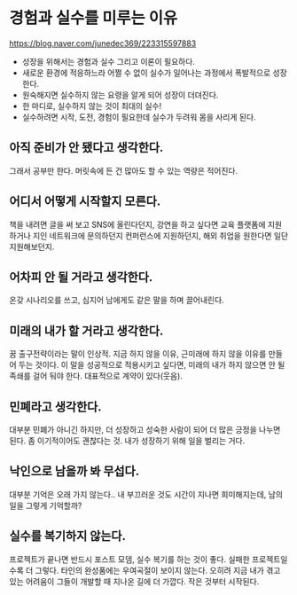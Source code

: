 # 경험과 실수를 미루는 이유
https://blog.naver.com/junedec369/223315597883

- 성장을 위해서는 경험과 실수 그리고 이론이 필요하다.
- 새로운 환경에 적응하느라 어쩔 수 없이 실수가 일어나는 과정에서 폭발적으로 성장한다.
- 원숙해지면 실수하지 않는 요령을 알게 되어 성장이 더뎌진다.
- 한 마디로, 실수하지 않는 것이 최대의 실수!
- 실수하려면 시작, 도전, 경험이 필요한데 실수가 두려워 몸을 사리게 된다.

## 아직 준비가 안 됐다고 생각한다.
그래서 공부만 한다. 머릿속에 든 건 많아도 할 수 있는 역량은 적어진다.

## 어디서 어떻게 시작할지 모른다.
책을 내려면 글을 써 보고 SNS에 올린다던지, 강연을 하고 싶다면 교육 플랫폼에 지원하거나 지인 네트워크에 문의하던지 컨퍼런스에 지원하던지, 해외 취업을 원한다면 일단 지원해보던지.

## 어차피 안 될 거라고 생각한다.
온갖 시나리오를 쓰고, 심지어 남에게도 같은 말을 하며 끌어내린다.

## 미래의 내가 할 거라고 생각한다.
꿈 출구전략이라는 말이 인상적. 지금 하지 않을 이유, 근미래에 하지 않을 이유를 만들어 두는 것이다.
이 말을 성공적으로 적용시키고 싶다면, 미래의 내가 하지 않으면 안 될 족쇄를 걸어 둬야 한다. 대표적으로 계약이 있다(웃음).

## 민폐라고 생각한다.
대부분 민폐가 아니긴 하지만, 더 성장하고 성숙한 사람이 되어 더 많은 긍정을 나누면 된다. 좀 이기적이어도 괜찮다는 것. 내가 성장하기 위해 일을 벌리는 거다.

## 낙인으로 남을까 봐 무섭다.
대부분 기억은 오래 가지 않는다.. 내 부끄러운 것도 시간이 지나면 희미해지는데, 남의 일을 그렇게 기억할까?

## 실수를 복기하지 않는다.
프로젝트가 끝나면 반드시 포스트 모뎀, 실수 복기를 하는 것이 좋다. 실패한 프로젝트일수록 더 그렇다. 타인의 완성품에는 우여곡절이 보이지 않는다. 오히려 지금 내가 겪고 있는 어려움이 그들이 개발할 때 지나온 길에 더 가깝다. 작은 것부터 시작된다.

